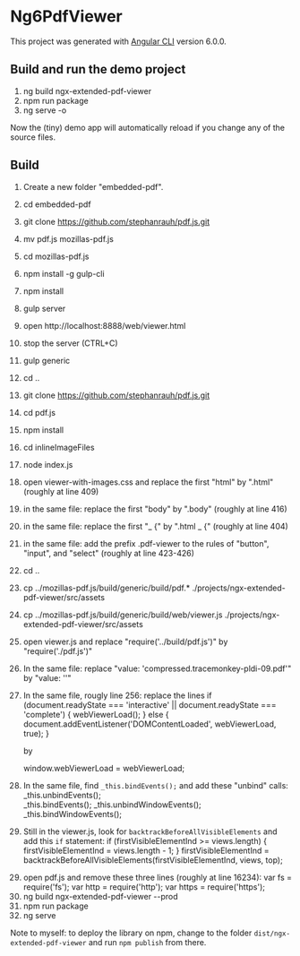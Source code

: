 # Ng6PdfViewer

This project was generated with [Angular CLI](https://github.com/angular/angular-cli) version 6.0.0.

## Build and run the demo project

1.  ng build ngx-extended-pdf-viewer
2.  npm run package
3.  ng serve -o

Now the (tiny) demo app will automatically reload if you change any of the source files.

## Build

1.  Create a new folder "embedded-pdf".
2.  cd embedded-pdf
3.  git clone https://github.com/stephanrauh/pdf.js.git
4.  mv pdf.js mozillas-pdf.js
5.  cd mozillas-pdf.js
6.  npm install -g gulp-cli
7.  npm install
8.  gulp server
9.  open http://localhost:8888/web/viewer.html
10. stop the server (CTRL+C)
11. gulp generic
12. cd ..
13. git clone https://github.com/stephanrauh/pdf.js.git
14. cd pdf.js
15. npm install
16. cd inlineImageFiles
17. node index.js
18. open viewer-with-images.css and replace the first "html" by ".html" (roughly at line 409)
19. in the same file: replace the first "body" by ".body" (roughly at line 416)
20. in the same file: replace the first "_ {" by ".html _ {" (roughly at line 404)
21. in the same file: add the prefix .pdf-viewer to the rules of "button", "input", and "select" (roughly at line 423-426)
22. cd ..
23. cp ../mozillas-pdf.js/build/generic/build/pdf.\* ./projects/ngx-extended-pdf-viewer/src/assets
24. cp ../mozillas-pdf.js/build/generic/build/web/viewer.js ./projects/ngx-extended-pdf-viewer/src/assets
25. open viewer.js and replace "require('../build/pdf.js')" by "require('./pdf.js')"
26. In the same file: replace "value: 'compressed.tracemonkey-pldi-09.pdf'" by "value: ''"
27. In the same file, rougly line 256: replace the lines
    if (document.readyState === 'interactive' || document.readyState === 'complete') {
    webViewerLoad();
    } else {
    document.addEventListener('DOMContentLoaded', webViewerLoad, true);
    }

    by

    window.webViewerLoad = webViewerLoad;

28. In the same file, find `_this.bindEvents();` and add these "unbind" calls:
    \_this.unbindEvents();  
     \_this.bindEvents();
    \_this.unbindWindowEvents();
    \_this.bindWindowEvents();

29. Still in the viewer.js, look for `backtrackBeforeAllVisibleElements` and add this `if` statement:
    if (firstVisibleElementInd >= views.length) {
    firstVisibleElementInd = views.length - 1;
    }
    firstVisibleElementInd = backtrackBeforeAllVisibleElements(firstVisibleElementInd, views, top);

29) open pdf.js and remove these three lines (roughly at line 16234):
    var fs = require('fs');
    var http = require('http');
    var https = require('https');
30) ng build ngx-extended-pdf-viewer --prod
31) npm run package
32) ng serve

Note to myself: to deploy the library on npm, change to the folder `dist/ngx-extended-pdf-viewer` and run `npm publish` from there.
